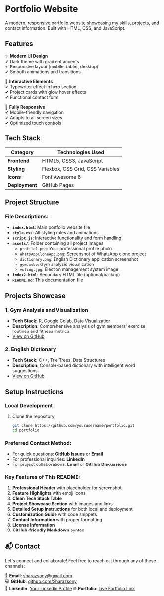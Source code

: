 # Portfolio Website

A modern, responsive portfolio website showcasing my skills, projects, and contact information. Built with HTML, CSS, and JavaScript.

## Features

✨ **Modern UI Design**  
✔ Dark theme with gradient accents  
✔ Responsive layout (mobile, tablet, desktop)  
✔ Smooth animations and transitions  

🚀 **Interactive Elements**  
✔ Typewriter effect in hero section  
✔ Project cards with glow hover effects  
✔ Functional contact form  

📱 **Fully Responsive**  
✔ Mobile-friendly navigation  
✔ Adapts to all screen sizes  
✔ Optimized touch controls  

## Tech Stack

| Category       | Technologies Used |
|----------------|-------------------|
| **Frontend**   | HTML5, CSS3, JavaScript |
| **Styling**    | Flexbox, CSS Grid, CSS Variables |
| **Icons**      | Font Awesome 6 |
| **Deployment** | GitHub Pages |

## Project Structure

### File Descriptions:
- **`index.html`**: Main portfolio website file
- **`style.css`**: All styling rules and animations
- **`script.js`**: Interactive functionality and form handling
- **`assets/`**: Folder containing all project images
  - `profile1.png`: Your professional profile photo
  - `WhatsAppCloneApp.png`: Screenshot of WhatsApp clone project
  - `dictionary.png`: English Dictionary application screenshot
  - `gym.webp`: Gym analysis visualization
  - `voting.jpg`: Election management system image
- **`index2.html`**: Secondary HTML file (optional/backup)
- **`README.md`**: This documentation file
## Projects Showcase

### 1. Gym Analysis and Visualization
- **Tech Stack:** R, Google Colab, Data Visualization
- **Description:** Comprehensive analysis of gym members' exercise routines and fitness metrics.
- [View on GitHub](https://github.com/Sharazsony/Gym-Analysis-and-Tracking)

### 2. English Dictionary
- **Tech Stack:** C++, Trie Trees, Data Structures
- **Description:** Console-based dictionary with intelligent word suggestions.
- [View on GitHub](https://github.com/yourusername/dictionary-project)

## Setup Instructions

### Local Development
1. Clone the repository:
   ```bash
   git clone https://github.com/yourusername/portfolio.git
   cd portfolio


### Preferred Contact Method:
- For quick questions: **GitHub Issues** or **Email**
- For professional inquiries: **LinkedIn**
- For project collaborations: **Email** or **GitHub Discussions**
### Key Features of This README:
1. **Professional Header** with placeholder for screenshot
2. **Feature Highlights** with emoji icons
3. **Clean Tech Stack Table**
4. **Project Showcase Section** with images and links
5. **Detailed Setup Instructions** for both local and deployment
6. **Customization Guide** with code snippets
7. **Contact Information** with proper formatting
8. **License Information**
9. **GitHub-friendly Markdown** syntax

## 📬 Contact
Let's connect and collaborate! Feel free to reach out through any of these channels:

📧 **Email**: [sharazsony@gmail.com](mailto:sharazsony@gmail.com)  
💻 **GitHub**: [github.com/Sharazsony](https://github.com/Sharazsony)  
🔗 **LinkedIn**: [Your LinkedIn Profile]([https://linkedin.com/in/yourprofile](https://www.linkedin.com/in/sharaz-soni-542381313))   
🌐 **Portfolio**: [Live Portfolio Link](https://ubiquitous-selkie-550957.netlify.app/) 

